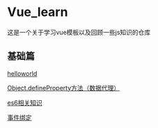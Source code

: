 # Vue_learn
这是一个关于学习vue模板以及回顾一些js知识的仓库

## 基础篇
[helloworld](https://github.com/thanyi/Vue_learn/blob/master/01%E5%9F%BA%E7%A1%80/hello%E5%B0%8F%E6%A1%88%E4%BE%8B/readme.md)

[Object.defineProperty方法（数据代理）](https://github.com/thanyi/Vue_learn/blob/master/01%E5%9F%BA%E7%A1%80/vue%E6%95%B0%E6%8D%AE%E4%BB%A3%E7%90%86.md)

[es6相关知识](https://github.com/thanyi/Vue_learn/blob/master/01%E5%9F%BA%E7%A1%80/ES6%E7%9B%B8%E5%85%B3%E7%9F%A5%E8%AF%86/readme.md)

[事件绑定](https://github.com/thanyi/Vue_learn/blob/master/01%E5%9F%BA%E7%A1%80/%E4%BA%8B%E4%BB%B6%E5%A4%84%E7%90%86.md)

